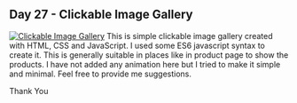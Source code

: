 ## Day 27 - Clickable Image Gallery
[![Clickable Image Gallery](https://i.postimg.cc/65050XsX/image.png)](https://postimg.cc/gnxWz1kS)
This is simple clickable image gallery created with HTML, CSS and JavaScript. I used some ES6 javascript syntax to create it. This is generally suitable in places like in product page to show the products. I have not added any animation here but I tried to make it simple and minimal. Feel free to provide me suggestions.

Thank You
